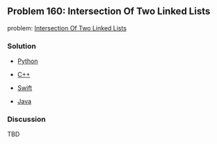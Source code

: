 ## Problem 160: Intersection Of Two Linked Lists

problem: [Intersection Of Two Linked Lists](https://leetcode.com/problems/intersection-of-two-linked-lists/)

### Solution

- [Python](../python/problem160.py)

- [C++](../cpp/problem160.cpp)

- [Swift](../swift/problem160.swift)

- [Java](../java/problem160.java)

### Discussion

TBD

